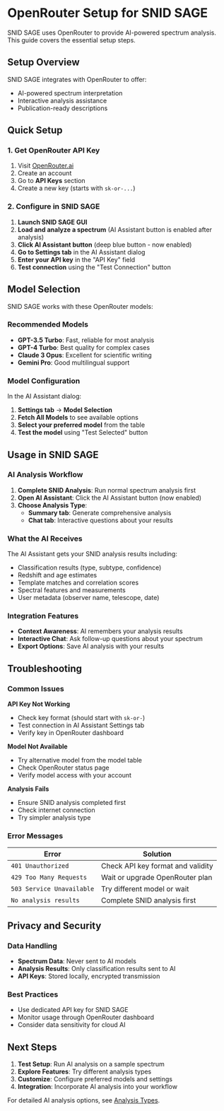 # OpenRouter Setup for SNID SAGE

SNID SAGE uses OpenRouter to provide AI-powered spectrum analysis. This guide covers the essential setup steps.

## Setup Overview

SNID SAGE integrates with OpenRouter to offer:
- AI-powered spectrum interpretation
- Interactive analysis assistance
- Publication-ready descriptions

## Quick Setup

### 1. Get OpenRouter API Key
1. Visit [OpenRouter.ai](https://openrouter.ai/)
2. Create an account
3. Go to **API Keys** section
4. Create a new key (starts with `sk-or-...`)

### 2. Configure in SNID SAGE
1. **Launch SNID SAGE GUI**
2. **Load and analyze a spectrum** (AI Assistant button is enabled after analysis)
3. **Click AI Assistant button** (deep blue button - now enabled)
4. **Go to Settings tab** in the AI Assistant dialog
5. **Enter your API key** in the "API Key" field
6. **Test connection** using the "Test Connection" button

## Model Selection

SNID SAGE works with these OpenRouter models:

### Recommended Models
- **GPT-3.5 Turbo**: Fast, reliable for most analysis
- **GPT-4 Turbo**: Best quality for complex cases
- **Claude 3 Opus**: Excellent for scientific writing
- **Gemini Pro**: Good multilingual support

### Model Configuration
In the AI Assistant dialog:
1. **Settings tab** → **Model Selection**
2. **Fetch All Models** to see available options
3. **Select your preferred model** from the table
4. **Test the model** using "Test Selected" button

## Usage in SNID SAGE

### AI Analysis Workflow
1. **Complete SNID Analysis**: Run normal spectrum analysis first
2. **Open AI Assistant**: Click the AI Assistant button (now enabled)
3. **Choose Analysis Type**:
   - **Summary tab**: Generate comprehensive analysis
   - **Chat tab**: Interactive questions about your results

### What the AI Receives
The AI Assistant gets your SNID analysis results including:
- Classification results (type, subtype, confidence)
- Redshift and age estimates
- Template matches and correlation scores
- Spectral features and measurements
- User metadata (observer name, telescope, date)

### Integration Features
- **Context Awareness**: AI remembers your analysis results
- **Interactive Chat**: Ask follow-up questions about your spectrum
- **Export Options**: Save AI analysis with your results

## Troubleshooting

### Common Issues

**API Key Not Working**
- Check key format (should start with `sk-or-`)
- Test connection in AI Assistant Settings tab
- Verify key in OpenRouter dashboard

**Model Not Available**
- Try alternative model from the model table
- Check OpenRouter status page
- Verify model access with your account

**Analysis Fails**
- Ensure SNID analysis completed first
- Check internet connection
- Try simpler analysis type

### Error Messages

| Error | Solution |
|-------|----------|
| `401 Unauthorized` | Check API key format and validity |
| `429 Too Many Requests` | Wait or upgrade OpenRouter plan |
| `503 Service Unavailable` | Try different model or wait |
| `No analysis results` | Complete SNID analysis first |

## Privacy and Security

### Data Handling
- **Spectrum Data**: Never sent to AI models
- **Analysis Results**: Only classification results sent to AI
- **API Keys**: Stored locally, encrypted transmission

### Best Practices
- Use dedicated API key for SNID SAGE
- Monitor usage through OpenRouter dashboard
- Consider data sensitivity for cloud AI

## Next Steps

1. **Test Setup**: Run AI analysis on a sample spectrum
2. **Explore Features**: Try different analysis types
3. **Customize**: Configure preferred models and settings
4. **Integration**: Incorporate AI analysis into your workflow

For detailed AI analysis options, see [Analysis Types](analysis-types.md). 